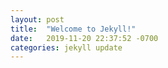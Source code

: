 ```yaml
---
layout: post
title:  "Welcome to Jekyll!"
date:   2019-11-20 22:37:52 -0700
categories: jekyll update
---
```




